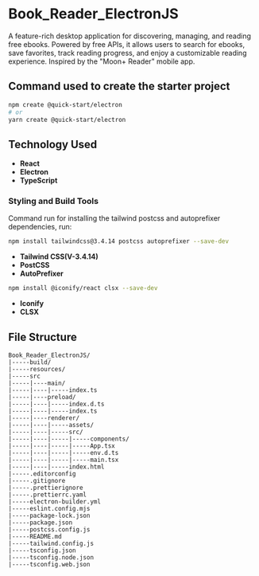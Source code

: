 # Book_Reader_ElectronJS
A feature-rich desktop application for discovering, managing, and reading free ebooks. Powered by free APIs, it allows users to search for ebooks, save favorites, track reading progress, and enjoy a customizable reading experience. Inspired by the "Moon+ Reader" mobile app.

<!-- File structure for this Project -->
## Command used to create the starter project
```bash
npm create @quick-start/electron
# or
yarn create @quick-start/electron
```

## Technology Used

- **React**  
- **Electron**  
- **TypeScript**  

### Styling and Build Tools

Command run for installing the tailwind postcss and autoprefixer dependencies, run:

```bash
npm install tailwindcss@3.4.14 postcss autoprefixer --save-dev
```
- **Tailwind CSS(V-3.4.14)**  
- **PostCSS**  
- **AutoPrefixer**
```bash
npm install @iconify/react clsx --save-dev
```
- **Iconify**
- **CLSX**


## File Structure

```
Book_Reader_ElectronJS/
|-----build/
|-----resources/
|-----src
|-----|----main/
|-----|----|-----index.ts
|-----|----preload/
|-----|----|-----index.d.ts
|-----|----|-----index.ts
|-----|----renderer/
|-----|----|-----assets/
|-----|----|-----src/
|-----|----|-----|-----components/
|-----|----|-----|-----App.tsx
|-----|----|-----|-----env.d.ts
|-----|----|-----|-----main.tsx
|-----|----|-----index.html
|-----.editorconfig
|-----.gitignore
|-----.prettierignore
|-----.prettierrc.yaml
|-----electron-builder.yml
|-----eslint.config.mjs
|-----package-lock.json
|-----package.json
|-----postcss.config.js
|-----README.md
|-----tailwind.config.js
|-----tsconfig.json
|-----tsconfig.node.json
|-----tsconfig.web.json